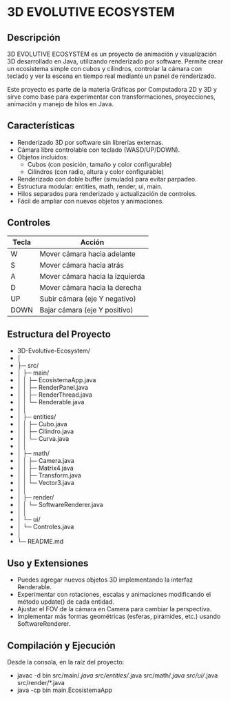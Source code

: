 # 3D EVOLUTIVE ECOSYSTEM

## Descripción
3D EVOLUTIVE ECOSYSTEM es un proyecto de animación y visualización 3D desarrollado en Java, utilizando renderizado por software. Permite crear un ecosistema simple con cubos y cilindros, controlar la cámara con teclado y ver la escena en tiempo real mediante un panel de renderizado.

Este proyecto es parte de la materia Gráficas por Computadora 2D y 3D y sirve como base para experimentar con transformaciones, proyecciones, animación y manejo de hilos en Java.

## Características

- Renderizado 3D por software sin librerías externas.
- Cámara libre controlable con teclado (WASD/UP/DOWN).
- Objetos incluidos:
  - Cubos (con posición, tamaño y color configurable)
  - Cilindros (con radio, altura y color configurable)
- Renderizado con doble buffer (simulado) para evitar parpadeo.
- Estructura modular: entities, math, render, ui, main.
- Hilos separados para renderizado y actualización de controles.
- Fácil de ampliar con nuevos objetos y animaciones.

## Controles

Tecla      | Acción
---------- | -----------------------------
W          | Mover cámara hacia adelante
S          | Mover cámara hacia atrás
A          | Mover cámara hacia la izquierda
D          | Mover cámara hacia la derecha
UP         | Subir cámara (eje Y negativo)
DOWN       | Bajar cámara (eje Y positivo)

## Estructura del Proyecto

- 3D-Evolutive-Ecosystem/
- │
- ├─ src/
- │  ├─ main/
- │  │  ├─ EcosistemaApp.java
- │  │  ├─ RenderPanel.java
- │  │  ├─ RenderThread.java
- │  │  └─ Renderable.java
- │  │
- │  ├─ entities/
- │  │  ├─ Cubo.java
- │  │  ├─ Cilindro.java
- │  │  └─ Curva.java
- │  │
- │  ├─ math/
- │  │  ├─ Camera.java
- │  │  ├─ Matrix4.java
- │  │  ├─ Transform.java
- │  │  └─ Vector3.java
- │  │
- │  ├─ render/
- │  │  └─ SoftwareRenderer.java
- │  │
- │  └─ ui/
- │     └─ Controles.java
- │
- └─ README.md


## Uso y Extensiones

- Puedes agregar nuevos objetos 3D implementando la interfaz Renderable.
- Experimentar con rotaciones, escalas y animaciones modificando el método update() de cada entidad.
- Ajustar el FOV de la cámara en Camera para cambiar la perspectiva.
- Implementar más formas geométricas (esferas, pirámides, etc.) usando SoftwareRenderer.

## Compilación y Ejecución

Desde la consola, en la raíz del proyecto:

- javac -d bin src/main/*.java src/entities/*.java src/math/*.java src/ui/*.java src/render/*.java
- java -cp bin main.EcosistemaApp

